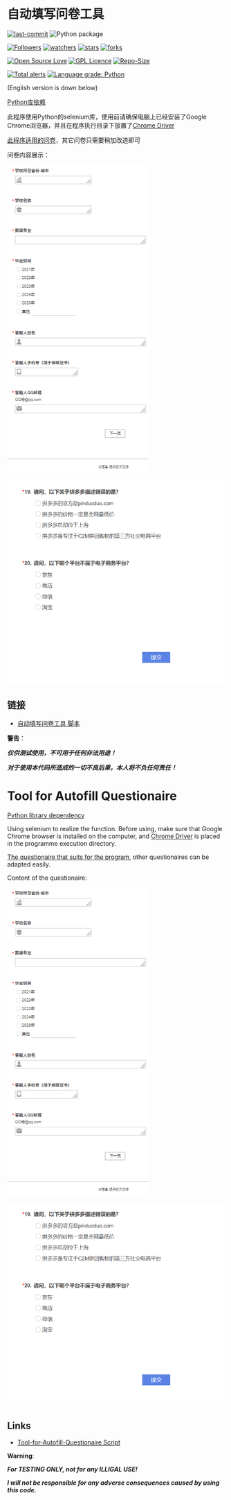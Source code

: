 # 自动填写问卷工具

[![last-commit](https://img.shields.io/github/last-commit/HollowMan6/Tool-for-Autofill-Questionaire)](../../graphs/commit-activity)
![Python package](https://github.com/HollowMan6/Tool-for-Autofill-Questionaire/workflows/Python%20package/badge.svg)

[![Followers](https://img.shields.io/github/followers/HollowMan6?style=social)](https://github.com/HollowMan6?tab=followers)
[![watchers](https://img.shields.io/github/watchers/HollowMan6/Tool-for-Autofill-Questionaire?style=social)](../../watchers)
[![stars](https://img.shields.io/github/stars/HollowMan6/Tool-for-Autofill-Questionaire?style=social)](../../stargazers)
[![forks](https://img.shields.io/github/forks/HollowMan6/Tool-for-Autofill-Questionaire?style=social)](../../network/members)

[![Open Source Love](https://img.shields.io/badge/-%E2%9D%A4%20Open%20Source-Green?style=flat-square&logo=Github&logoColor=white&link=https://hollowman6.github.io/fund.html)](https://hollowman6.github.io/fund.html)
[![GPL Licence](https://img.shields.io/badge/license-GPL-blue)](https://opensource.org/licenses/GPL-3.0/)
[![Repo-Size](https://img.shields.io/github/repo-size/HollowMan6/Tool-for-Autofill-Questionaire.svg)](../../archive/master.zip)

[![Total alerts](https://img.shields.io/lgtm/alerts/g/HollowMan6/Tool-for-Autofill-Questionaire.svg?logo=lgtm&logoWidth=18)](https://lgtm.com/projects/g/HollowMan6/Tool-for-Autofill-Questionaire/alerts/)
[![Language grade: Python](https://img.shields.io/lgtm/grade/python/g/HollowMan6/Tool-for-Autofill-Questionaire.svg?logo=lgtm&logoWidth=18)](https://lgtm.com/projects/g/HollowMan6/Tool-for-Autofill-Questionaire/context:python)

(English version is down below)

[Python库依赖](../../network/dependencies)

此程序使用Python的selenium库，使用前请确保电脑上已经安装了Google Chrome浏览器，并且在程序执行目录下放置了[Chrome Driver](https://chromedriver.chromium.org)

[此程序适用的问卷](http://contest.zhishijingsai.com.cn/jq/90306762.aspx?udsid=892160)，其它问卷只需要稍加改造即可

问卷内容展示：

![](image/Questionaire_Page1.png)

![](image/Questionaire_Page2.png)

## 链接

* [自动填写问卷工具 脚本](Tool-for-Autofill-Questionaire.py)

**警告**：

***仅供测试使用，不可用于任何非法用途！***

***对于使用本代码所造成的一切不良后果，本人将不负任何责任！***

# Tool for Autofill Questionaire

[Python library dependency](../../network/dependencies)

Using selenium to realize the function. Before using, make sure that Google Chrome browser is installed on the computer, and [Chrome Driver](https://chromedriver.chromium.org) is placed in the programme execution directory.

[The questionaire that suits for the program](http://contest.zhishijingsai.com.cn/jq/90306762.aspx?udsid=892160), other questionaires can be adapted easily.

Content of the questionaire:

![](image/Questionaire_Page1.png)

![](image/Questionaire_Page2.png)

## Links

* [Tool-for-Autofill-Questionaire Script](Tool-for-Autofill-Questionaire.py)

**Warning**:

***For TESTING ONLY, not for any ILLIGAL USE!***

***I will not be responsible for any adverse consequences caused by using this code.***

